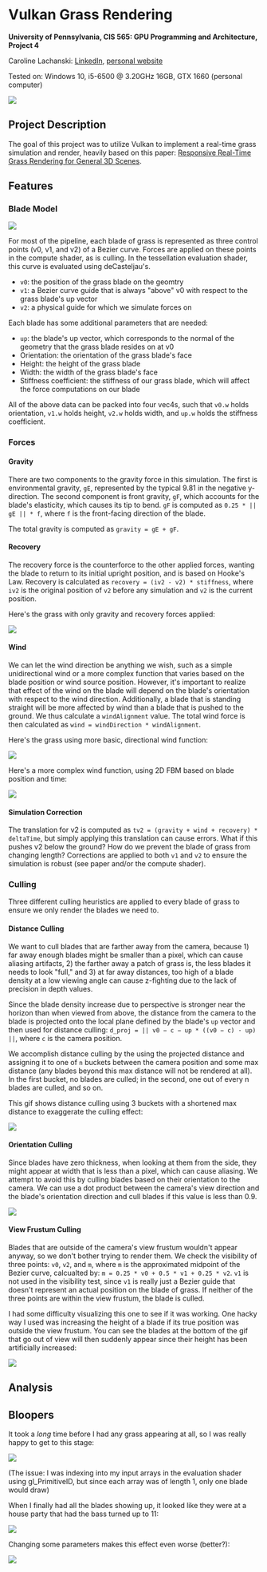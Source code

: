 # Vulkan Grass Rendering
**University of Pennsylvania, CIS 565: GPU Programming and Architecture,
Project 4**

Caroline Lachanski: [LinkedIn](https://www.linkedin.com/in/caroline-lachanski/), [personal website](http://carolinelachanski.com/)

Tested on: Windows 10, i5-6500 @ 3.20GHz 16GB, GTX 1660 (personal computer)

![](img/thatSureIsGrass.gif)

## Project Description

The goal of this project was to utilize Vulkan to implement a real-time grass simulation and render, heavily based on this paper: [Responsive Real-Time Grass Rendering for General 3D Scenes](https://www.cg.tuwien.ac.at/research/publications/2017/JAHRMANN-2017-RRTG/JAHRMANN-2017-RRTG-draft.pdf). 

## Features

### Blade Model

![](img/blade_model.jpg)

For most of the pipeline, each blade of grass is represented as three control points (v0, v1, and v2) of a Bezier curve. Forces are applied on these points in the compute shader, as is culling. In the tessellation evaluation shader, this curve is evaluated using deCasteljau's.

* `v0`: the position of the grass blade on the geomtry
* `v1`: a Bezier curve guide that is always "above" v0 with respect to the grass blade's up vector
* `v2`: a physical guide for which we simulate forces on

Each blade has some additional parameters that are needed:

* `up`: the blade's up vector, which corresponds to the normal of the geometry that the grass blade resides on at v0
* Orientation: the orientation of the grass blade's face
* Height: the height of the grass blade
* Width: the width of the grass blade's face
* Stiffness coefficient: the stiffness of our grass blade, which will affect the force computations on our blade

All of the above data can be packed into four vec4s, such that `v0.w` holds orientation, `v1.w` holds height, `v2.w` holds width, and `up.w` holds the stiffness coefficient.

### Forces

#### Gravity

There are two components to the gravity force in this simulation. The first is environmental gravity, `gE`, represented by the typical 9.81 in the negative y-direction. The second component is front gravity, `gF`, which accounts for the blade's elasticity, which causes its tip to bend. `gF` is computed as `0.25 * || gE || * f`, where `f` is the front-facing direction of the blade.

The total gravity is computed as `gravity = gE + gF`.


#### Recovery

The recovery force is the counterforce to the other applied forces, wanting the blade to return to its initial upright position, and is based on Hooke's Law. Recovery is calculated as `recovery = (iv2 - v2) * stiffness`, where `iv2` is the original position of `v2` before any simulation and `v2` is the current position.

Here's the grass with only gravity and recovery forces applied:

![](img/stillGrass.PNG)

#### Wind

We can let the wind direction be anything we wish, such as a simple unidirectional wind or a more complex function that varies based on the blade position or wind source position. However, it's important to realize that effect of the wind on the blade will depend on the blade's orientation with respect to the wind direction. Additionally, a blade that is standing straight will be more affected by wind than a blade that is pushed to the ground. We thus calculate a `windAlignment` value. The total wind force is then calculated as `wind = windDirection * windAlignment`.

Here's the grass using more basic, directional wind function:

![](img/directionalWind.gif)

Here's a more complex wind function, using 2D FBM based on blade position and time:

![](img/moreComplexWind.gif)

#### Simulation Correction

The translation for v2 is computed as `tv2 = (gravity + wind + recovery) * deltaTime`, but simply applying this translation can cause errors. What if this pushes v2 below the ground? How do we prevent the blade of grass from changing length? Corrections are applied to both `v1` and `v2` to ensure the simulation is robust (see paper and/or the compute shader).

### Culling

Three different culling heuristics are applied to every blade of grass to ensure we only render the blades we need to.

#### Distance Culling

We want to cull blades that are farther away from the camera, because 1) far away enough blades might be smaller than a pixel, which can cause aliasing artifacts, 2) the farther away a patch of grass is, the less blades it needs to look "full," and 3) at far away distances, too high of a blade density at a low viewing angle can cause z-fighting due to the lack of precision in depth values.

Since the blade density increase due to perspective is stronger near the horizon than when viewed from above, the distance from the camera to the blade is projected onto the local plane defined by the blade's `up` vector and then used for distance culling: `d_proj = || v0 − c − up * ((v0 − c) · up) ||`, where `c` is the camera position.

We accomplish distance culling by the using the projected distance and assigning it to one of `n` buckets between the camera position and some max distance (any blades beyond this max distance will not be rendered at all). In the first bucket, no blades are culled; in the second, one out of every n blades are culled, and so on.  

This gif shows distance culling using 3 buckets with a shortened max distance to exaggerate the culling effect:

![](img/distanceCullingVis.gif)

#### Orientation Culling

Since blades have zero thickness, when looking at them from the side, they might appear at width that is less than a pixel, which can cause aliasing. We attempt to avoid this by culling blades based on their orientation to the camera. We can use a dot product between the camera's view direction and the blade's orientation direction and cull blades if this value is less than 0.9.

![](img/orientationCullingVis.gif)

#### View Frustum Culling

Blades that are outside of the camera's view frustum wouldn't appear anyway, so we don't bother trying to render them. We check the visibility of three points: `v0`, `v2`, and `m`, where `m` is the approximated midpoint of the Bezier curve, calcualted by: `m = 0.25 * v0 + 0.5 * v1 + 0.25 * v2`. `v1` is not used in the visibility test, since `v1` is really just a Bezier guide that doesn't represent an actual position on the blade of grass. If neither of the three points are within the view frustum, the blade is culled.

I had some difficulty visualizing this one to see if it was working. One hacky way I used was increasing the height of a blade if its true position was outside the view frustum. You can see the blades at the bottom of the gif that go out of view will then suddenly appear since their height has been artificially increased:

![](img/frustumCullingVis.gif)

## Analysis

## Bloopers

It took a *long* time before I had any grass appearing at all, so I was really happy to get to this stage:

![](img/projectFinishedNoMoreWorkNeeded.PNG)

(The issue: I was indexing into my input arrays in the evaluation shader using gl_PrimitiveID, but since each array was of length 1, only one blade would draw)

When I finally had all the blades showing up, it looked like they were at a house party that had the bass turned up to 11:

![](img/turnTheBassDown.gif)

Changing some parameters makes this effect even worse (better?):

![](img/uh.gif)

